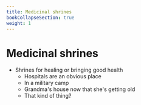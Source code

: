 ```yaml
---
title: Medicinal shrines
bookCollapseSection: true
weight: 1
---
```


# Medicinal shrines

- Shrines for healing or bringing good health
  - Hospitals are an obvious place
  - In a military camp
  - Grandma's house now that she's getting old
  - That kind of thing?
